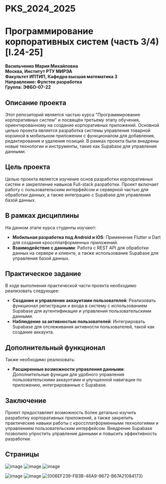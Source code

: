 # PKS_2024_2025  
# Программирование корпоративных систем (часть 3/4) [I.24-25]

**Васильченко Мария Михайловна**  
**Москва, Институт РТУ МИРЭА**  
**Факультет ИПТИП, Кафедра высшая математика 3**  
**Направление: Фулстек разработка**  
**Группа: ЭФБО-07-22**

## Описание проекта

Этот репозиторий является частью курса "Программирование корпоративных систем" и посвящён третьему этапу обучения, ориентированному на создание корпоративных приложений. Основной целью проекта является разработка системы управления товарной корзиной в мобильном приложении с функционалом для добавления, редактирования и удаления позиций. В рамках проекта были внедрены новые технологии и инструменты, такие как Supabase для управления данными.

## Цель проекта

Целью проекта является изучение основ разработки корпоративных систем и закрепление навыков Full-stack разработки. Проект включает работу с пользовательским интерфейсом и серверной частью для обработки данных, а также интеграцию с Supabase для управления базой данных.

## В рамках дисциплины

На данном этапе курса студенты изучают:

- **Мобильная разработка под Android и iOS**: Применение Flutter и Dart для создания кроссплатформенных приложений.
- **Взаимодействие с данными**: Работа с REST API для обработки данных на сервере и клиенте, а также использование Supabase для управления базой данных.

## Практическое задание

В ходе выполнения практической части проекта необходимо реализовать следующее:

- **Создание и управление аккаунтами пользователей**: Реализовать функционал регистрации и входа в систему с использованием Supabase для аутентификации и управления пользовательскими данными.
- **Наблюдение за активностью пользователей**: Интегрировать Supabase для отслеживания активности пользователей, такой как создание аккаунта. 

## Дополнительный функционал

Также необходимо реализовать:

- **Расширенные возможности управления данными**: Дополнительные функции для удобного управления пользовательскими аккаунтами и улучшенной навигации по приложению, интегрированные с Supabase.

## Заключение

Проект предоставляет возможность более детально изучить разработку корпоративных приложений, а также закрепить практические навыки работы с кроссплатформенными технологиями и управлением пользовательским интерфейсом. Внедрение Supabase позволило упростить управление данными и повысить эффективность разработки.

## Страницы 
![image](https://github.com/user-attachments/assets/fa0ab77b-3751-4259-8051-74893731413f)
![image](https://github.com/user-attachments/assets/107ec4f9-7fbf-4beb-a305-17d4f8dc21a0)
![image](https://github.com/user-attachments/assets/2c9bc370-7ade-4d11-9f7e-2ea96a769ad5)

![image](https://github.com/user-attachments/assets/1d4f4a13-e713-49ed-8e56-50daa83b0a8b)
![image](https://github.com/user-attachments/assets/0034b6af-416c-4300-ba29-79d762a6dce8)
![{006EF239-FB3B-46A9-9672-B67A21084173}](https://github.com/user-attachments/assets/c803e477-4b8b-435d-8dcb-716e7088bcd0)

